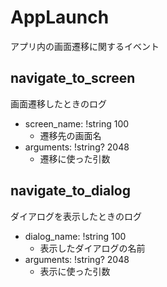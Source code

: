 # AppLaunch

アプリ内の画面遷移に関するイベント

## navigate_to_screen

画面遷移したときのログ

- screen_name: !string 100
    - 遷移先の画面名
- arguments: !string? 2048
    - 遷移に使った引数

## navigate_to_dialog

ダイアログを表示したときのログ

- dialog_name: !string 100
    - 表示したダイアログの名前
- arguments: !string? 2048
    - 表示に使った引数
